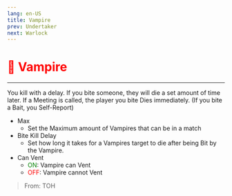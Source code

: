 ```yaml
---
lang: en-US
title: Vampire
prev: Undertaker
next: Warlock
---
```


# <font color=red>🧛 <b>Vampire</b></font> <Badge text="Concealing" type="tip" vertical="middle"/>
---

You kill with a delay. If you bite someone, they will die a set amount of time later. If a Meeting is called, the player you bite Dies immediately. (If you bite a Bait, you Self-Report)
* Max
  * Set the Maximum amount of Vampires that can be in a match
* Bite Kill Delay
  * Set how long it takes for a Vampires target to die after being Bit by the Vampire.
* Can Vent
  * <font color=green>ON</font>: Vampire can Vent
  * <font color=red>OFF</font>: Vampire cannot Vent

> From: TOH